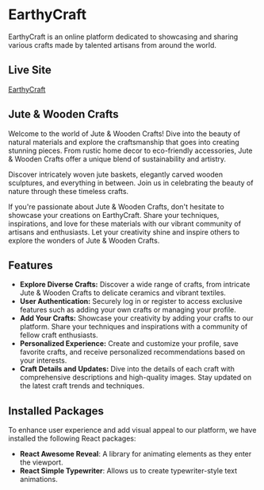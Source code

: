 # EarthyCraft

EarthyCraft is an online platform dedicated to showcasing and sharing various crafts made by talented artisans from around the world.

## Live Site

[EarthyCraft](https://earthycraft-32095.web.app)

## Jute & Wooden Crafts

Welcome to the world of Jute & Wooden Crafts! Dive into the beauty of natural materials and explore the craftsmanship that goes into creating stunning pieces. From rustic home decor to eco-friendly accessories, Jute & Wooden Crafts offer a unique blend of sustainability and artistry.

Discover intricately woven jute baskets, elegantly carved wooden sculptures, and everything in between. Join us in celebrating the beauty of nature through these timeless crafts.

If you're passionate about Jute & Wooden Crafts, don't hesitate to showcase your creations on EarthyCraft. Share your techniques, inspirations, and love for these materials with our vibrant community of artisans and enthusiasts. Let your creativity shine and inspire others to explore the wonders of Jute & Wooden Crafts.

## Features

- **Explore Diverse Crafts:** Discover a wide range of crafts, from intricate Jute & Wooden Crafts to delicate ceramics and vibrant textiles.
- **User Authentication:** Securely log in or register to access exclusive features such as adding your own crafts or managing your profile.
- **Add Your Crafts:** Showcase your creativity by adding your crafts to our platform. Share your techniques and inspirations with a community of fellow craft enthusiasts.
- **Personalized Experience:** Create and customize your profile, save favorite crafts, and receive personalized recommendations based on your interests.
- **Craft Details and Updates:** Dive into the details of each craft with comprehensive descriptions and high-quality images. Stay updated on the latest craft trends and techniques.

## Installed Packages

To enhance user experience and add visual appeal to our platform, we have installed the following React packages:

- **React Awesome Reveal**: A library for animating elements as they enter the viewport.
- **React Simple Typewriter**: Allows us to create typewriter-style text animations.
